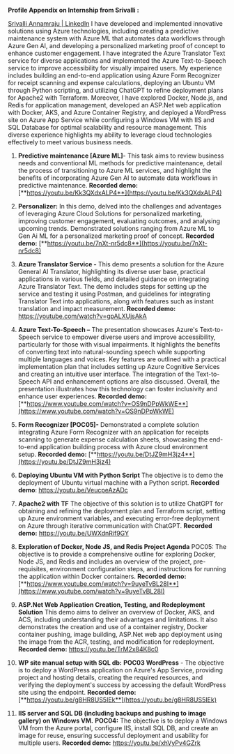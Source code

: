 **Profile Appendix on Internship from Srivalli :**

[Srivalli Annamraju | LinkedIn](https://www.linkedin.com/in/srivalliannamraju/)
I have developed and implemented innovative solutions using Azure technologies, including creating a predictive maintenance system with Azure ML that automates data workflows through Azure Gen AI, and developing a personalized marketing proof of concept to enhance customer engagement. I have integrated the Azure Translator Text service for diverse applications and implemented the Azure Text-to-Speech service to improve accessibility for visually impaired users. My experience includes building an end-to-end application using Azure Form Recognizer for receipt scanning and expense calculations, deploying an Ubuntu VM through Python scripting, and utilizing ChatGPT to refine deployment plans for Apache2 with Terraform. Moreover, I have explored Docker, Node.js, and Redis for application management, developed an ASP.Net web application with Docker, AKS, and Azure Container Registry, and deployed a WordPress site on Azure App Service while configuring a Windows VM with IIS and SQL Database for optimal scalability and resource management. This diverse experience highlights my ability to leverage cloud technologies effectively to meet various business needs.

1. **Predictive maintenance \[Azure ML\]**\- This task aims to review business needs and conventional ML methods for predictive maintenance, detail the process of transitioning to Azure ML services, and highlight the benefits of incorporating Azure Gen AI to automate data workflows in predictive maintenance. **Recorded demo:** [**https://youtu.be/Kk3QXdxALP4**](https://youtu.be/Kk3QXdxALP4)

2. **Personalizer:** In this demo, delved into the challenges and advantages of leveraging Azure Cloud Solutions for personalized marketing, improving customer engagement, evaluating outcomes, and analysing upcoming trends. Demonstrated solutions ranging from Azure ML to Gen Ai ML for a personalized marketing proof of concept. **Recorded demo:** [**https://youtu.be/7nXt-nr5dc8**](https://youtu.be/7nXt-nr5dc8)

3. **Azure Translator Service -** This demo presents a solution for the Azure General AI Translator, highlighting its diverse user base, practical applications in various fields, and detailed guidance on integrating Azure Translator Text. The demo includes steps for setting up the service and testing it using Postman, and guidelines for integrating Translator Text into applications, along with features such as instant translation and impact measurement. **Recorded demo:** <https://youtube.com/watch?v=gpALXUjsAkA>

4. **Azure Text-To-Speech –** The presentation showcases Azure's Text-to-Speech service to empower diverse users and improve accessibility, particularly for those with visual impairments. It highlights the benefits of converting text into natural-sounding speech while supporting multiple languages and voices. Key features are outlined with a practical implementation plan that includes setting up Azure Cognitive Services and creating an intuitive user interface. The integration of the Text-to-Speech API and enhancement options are also discussed. Overall, the presentation illustrates how this technology can foster inclusivity and enhance user experiences. **Recorded demo:** [**https://www.youtube.com/watch?v=OS9nDPpWkWE**](https://www.youtube.com/watch?v=OS9nDPpWkWE)

5. **Form Recognizer \[POC05\]-** Demonstrated a complete solution integrating Azure Form Recognizer with an application for receipts scanning to generate expense calculation sheets, showcasing the end-to-end application building process with Azure cloud environment setup. **Recorded demo:** [**https://youtu.be/DtJZ9mH3jz4**](https://youtu.be/DtJZ9mH3jz4)

6. **Deploying Ubuntu VM with Python Script** The objective is to demo the deployment of Ubuntu virtual machine with a Python script. **Recorded demo**: <https://youtu.be/VeucpeAzADc>

7. **Apache2 with TF** The objective of this solution is to utilize ChatGPT for obtaining and refining the deployment plan and Terraform script, setting up Azure environment variables, and executing error-free deployment on Azure through iterative communication with ChatGPT. **Recorded demo:** <https://youtu.be/UWXdnRif9GY>

8. **Exploration of Docker, Node JS, and Redis Project Agenda** POC05: The objective is to provide a comprehensive outline for exploring Docker, Node JS, and Redis and includes an overview of the project, pre-requisites, environment configuration steps, and instructions for running the application within Docker containers. **Recorded demo:** [**https://www.youtube.com/watch?v=9uyeTvBL28I**](https://www.youtube.com/watch?v=9uyeTvBL28I)

9. **ASP.Net Web Application Creation, Testing, and Redeployment Solution** This demo aims to deliver an overview of Docker, AKS, and ACS, including understanding their advantages and limitations. It also demonstrates the creation and use of a container registry, Docker container pushing, image building, ASP.Net web app deployment using the image from the ACR, testing, and modification for redeployment. **Recorded demo:** <https://youtu.be/TrM2x84K8c0>

10. **WP site manual setup with SQL db:** **POC03 WordPress** - The objective is to deploy a WordPress application on Azure's App Service, providing project and hosting details, creating the required resources, and verifying the deployment's success by accessing the default WordPress site using the endpoint. **Recorded demo:** [**https://youtu.be/g8HR8US5IEk**](https://youtu.be/g8HR8US5IEk)

11. **IIS server and SQL DB (including backups and pushing to image gallery) on Windows VM.** **POC04:** The objective is to deploy a Windows VM from the Azure portal, configure IIS, install SQL DB, and create an image for reuse, ensuring successful deployment and usability for multiple users. **Recorded demo:** <https://youtu.be/xhVyPv4GZrk>
